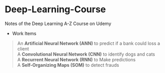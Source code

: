 # Deep-Learning-Course
Notes of the Deep Learning A-Z Course on Udemy

- Work Items
 > An **Artificial Neural Network (ANN)** to predict if a bank could loss a client <br>
 > A **Convolutional Neural Network (CNN)** to identify dogs and cats <br>
 > A **Recurrent Neural Network (RNN)** to Make predictions <br>
 > A **Self-Organizing Maps (SOM)** to detect frauds <br>